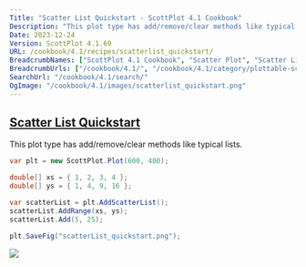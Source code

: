 ```yaml
---
Title: "Scatter List Quickstart - ScottPlot 4.1 Cookbook"
Description: "This plot type has add/remove/clear methods like typical lists."
Date: 2023-12-24
Version: ScottPlot 4.1.69
URL: /cookbook/4.1/recipes/scatterlist_quickstart/
BreadcrumbNames: ["ScottPlot 4.1 Cookbook", "Scatter Plot", "Scatter List Quickstart"]
BreadcrumbUrls: ["/cookbook/4.1/", "/cookbook/4.1/category/plottable-scatter-plot", "/cookbook/4.1/recipes/scatterlist_quickstart/"]
SearchUrl: "/cookbook/4.1/search/"
OgImage: "/cookbook/4.1/images/scatterlist_quickstart.png"
---
```


<h2><a id='scatter-list-quickstart' href='/cookbook/4.1/recipes/scatterlist_quickstart/'>Scatter List Quickstart</a></h2>

This plot type has add/remove/clear methods like typical lists.

```cs
var plt = new ScottPlot.Plot(600, 400);

double[] xs = { 1, 2, 3, 4 };
double[] ys = { 1, 4, 9, 16 };

var scatterList = plt.AddScatterList();
scatterList.AddRange(xs, ys);
scatterList.Add(5, 25);

plt.SaveFig("scatterList_quickstart.png");
```

<img src='../../images/scatterlist_quickstart.png' class='d-block mx-auto my-5' />


